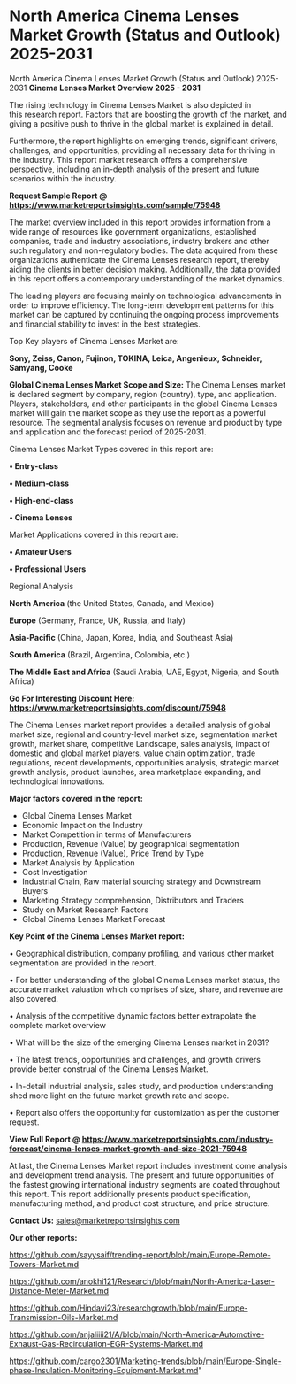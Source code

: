 # North America Cinema Lenses Market Growth (Status and Outlook) 2025-2031
North America Cinema Lenses Market Growth (Status and Outlook) 2025-2031
<Strong> Cinema Lenses Market Overview 2025 - 2031</strong>

The rising technology in Cinema Lenses Market is also depicted in this research report. Factors that are boosting the growth of the market, and giving a positive push to thrive in the global market is explained in detail.

Furthermore, the report highlights on emerging trends, significant drivers, challenges, and opportunities, providing all necessary data for thriving in the industry. This report market research offers a comprehensive perspective, including an in-depth analysis of the present and future scenarios within the industry.

<strong>Request Sample Report @ <a href=https://www.marketreportsinsights.com/sample/75948>https://www.marketreportsinsights.com/sample/75948</a></strong>

The market overview included in this report provides information from a wide range of resources like government organizations, established companies, trade and industry associations, industry brokers and other such regulatory and non-regulatory bodies. The data acquired from these organizations authenticate the Cinema Lenses research report, thereby aiding the clients in better decision making. Additionally, the data provided in this report offers a contemporary understanding of the market dynamics.

The leading players are focusing mainly on technological advancements in order to improve efficiency. The long-term development patterns for this market can be captured by continuing the ongoing process improvements and financial stability to invest in the best strategies.

Top Key players of Cinema Lenses Market are:

<strong>Sony, Zeiss, Canon, Fujinon, TOKINA, Leica, Angenieux, Schneider, Samyang, Cooke</strong>

<strong><b>Global Cinema Lenses Market Scope and Size:</b></strong>
The Cinema Lenses market is declared segment by company, region (country), type, and application. Players, stakeholders, and other participants in the global Cinema Lenses market will gain the market scope as they use the report as a powerful resource. The segmental analysis focuses on revenue and product by type and application and the forecast period of 2025-2031.

Cinema Lenses Market Types covered in this report are:

<strong>• Entry-class

• Medium-class

• High-end-class

• Cinema Lenses</strong>

Market Applications covered in this report are:

<strong>• Amateur Users

• Professional Users</strong> 

Regional Analysis

<strong>North America</strong> (the United States, Canada, and Mexico)

<strong>Europe</strong> (Germany, France, UK, Russia, and Italy)

<strong>Asia-Pacific</strong> (China, Japan, Korea, India, and Southeast Asia)

<strong>South America</strong> (Brazil, Argentina, Colombia, etc.)

<strong>The Middle East and Africa</strong> (Saudi Arabia, UAE, Egypt, Nigeria, and South Africa)

<strong>Go For Interesting Discount Here: <a href=https://www.marketreportsinsights.com/discount/75948>https://www.marketreportsinsights.com/discount/75948</a></strong>

The Cinema Lenses market report provides a detailed analysis of global market size, regional and country-level market size, segmentation market growth, market share, competitive Landscape, sales analysis, impact of domestic and global market players, value chain optimization, trade regulations, recent developments, opportunities analysis, strategic market growth analysis, product launches, area marketplace expanding, and technological innovations.

<strong><b>Major factors covered in the report:</b></strong>
<ul>
  <li>Global Cinema Lenses Market </li>
  <li>Economic Impact on the Industry</li>
  <li>Market Competition in terms of Manufacturers</li>
  <li>Production, Revenue (Value) by geographical segmentation</li>
  <li>Production, Revenue (Value), Price Trend by Type</li>
  <li>Market Analysis by Application</li>
  <li>Cost Investigation</li>
  <li>Industrial Chain, Raw material sourcing strategy and Downstream Buyers</li>
  <li>Marketing Strategy comprehension, Distributors and Traders</li>
  <li>Study on Market Research Factors</li>
  <li>Global Cinema Lenses Market Forecast</li>
</ul>

<strong><b>Key Point of the Cinema Lenses Market report:</b></strong>

• Geographical distribution, company profiling, and various other market segmentation are provided in the report.

• For better understanding of the global Cinema Lenses market status, the accurate market valuation which comprises of size, share, and revenue are also covered.

• Analysis of the competitive dynamic factors better extrapolate the complete market overview

• What will be the size of the emerging Cinema Lenses market in 2031?

• The latest trends, opportunities and challenges, and growth drivers provide better construal of the Cinema Lenses Market.

• In-detail industrial analysis, sales study, and production understanding shed more light on the future market growth rate and scope.

• Report also offers the opportunity for customization as per the customer request.

<strong><b>View Full Report @ <a href=https://www.marketreportsinsights.com/industry-forecast/cinema-lenses-market-growth-and-size-2021-75948>https://www.marketreportsinsights.com/industry-forecast/cinema-lenses-market-growth-and-size-2021-75948</a></b></strong>


At last, the Cinema Lenses Market report includes investment come analysis and development trend analysis. The present and future opportunities of the fastest growing international industry segments are coated throughout this report. This report additionally presents product specification, manufacturing method, and product cost structure, and price structure.

<strong>Contact Us:</strong>
sales@marketreportsinsights.com

<strong>Our other reports:</strong>

<a href=https://github.com/sayysaif/trending-report/blob/main/Europe-Remote-Towers-Market.md>https://github.com/sayysaif/trending-report/blob/main/Europe-Remote-Towers-Market.md</a>

<a href=https://github.com/anokhi121/Research/blob/main/North-America-Laser-Distance-Meter-Market.md>https://github.com/anokhi121/Research/blob/main/North-America-Laser-Distance-Meter-Market.md</a>

<a href=https://github.com/Hindavi23/researchgrowth/blob/main/Europe-Transmission-Oils-Market.md>https://github.com/Hindavi23/researchgrowth/blob/main/Europe-Transmission-Oils-Market.md</a>

<a href=https://github.com/anjaliiii21/A/blob/main/North-America-Automotive-Exhaust-Gas-Recirculation-EGR-Systems-Market.md>https://github.com/anjaliiii21/A/blob/main/North-America-Automotive-Exhaust-Gas-Recirculation-EGR-Systems-Market.md</a>

<a href=https://github.com/cargo2301/Marketing-trends/blob/main/Europe-Single-phase-Insulation-Monitoring-Equipment-Market.md>https://github.com/cargo2301/Marketing-trends/blob/main/Europe-Single-phase-Insulation-Monitoring-Equipment-Market.md</a>"
